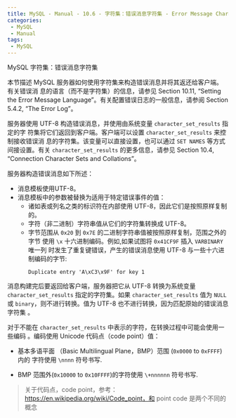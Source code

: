 ```yaml
---
title: MySQL - Manual - 10.6 - 字符集：错误消息字符集 - Error Message Character Set
categories: 
 - MySQL
 - Manual
tags: 
 - MySQL
---
```


MySQL 字符集：错误消息字符集

<!--more-->

本节描述 MySQL 服务器如何使用字符集来构造错误消息并将其返还给客户端。有关错误消
息的语言（而不是字符集）的信息，请参见 Section 10.11, “Setting the Error
Message Language”。有关配置错误日志的一般信息，请参阅 Section 5.4.2, “The
Error Log”。

服务器使用 UTF-8 构造错误消息，并使用由系统变量 `character_set_results` 指定的字
符集将它们返回到客户端。客户端可以设置 `character_set_results` 来控制接收错误消
息的字符集。该变量可以直接设置，也可以通过 `SET NAMES` 等方式间接设置。有关
`character_set_results` 的更多信息，请参见 Section 10.4, “Connection Character
Sets and Collations”。

服务器构造错误消息如下所述：

* 消息模板使用UTF-8。
* 消息模板中的参数被替换为适用于特定错误事件的值：
    * 诸如表或列名之类的标识符在内部使用 UTF-8，因此它们是按照原样复制的。
    * 字符（非二进制）字符串值从它们的字符集转换成 UTF-8。
    * 字节范围从 `0x20` 到 `0x7E` 的二进制字符串值被按照原样复制，范围之外的字节
      使用 `\x` 十六进制编码。例如,如果试图将 `0x41CF9F` 插入 `VARBINARY` 唯一列
      时发生了重复键错误，产生的错误消息使用 UTF-8 与一些十六进制编码的字节:
        ```
        Duplicate entry 'A\xC3\x9F' for key 1
        ```

消息构建完后要返回给客户端，服务器把它从 UTF-8 转换为系统变量
`character_set_results` 指定的字符集。如果 `character_set_results` 值为 `NULL`
或 `binary`，则不进行转换。值为 UTF-8 也不进行转换，因为匹配原始的错误消息字符集
。

对于不能在 `character_set_results` 中表示的字符，在转换过程中可能会使用一些编码
。编码使用 Unicode 代码点（code point）值：

* 基本多语平面 （Basic Multilingual Plane，BMP）范围 (`0x0000` to `0xFFFF`) 内的
  字符使用 `\nnnn` 符号书写.

* BMP 范围外(`0x10000` to `0x10FFFF`)的字符使用 `\+nnnnnn` 符号书写.

> 关于代码点，code point，参考：https://en.wikipedia.org/wiki/Code_point，和 point
> code 是两个不同的概念
